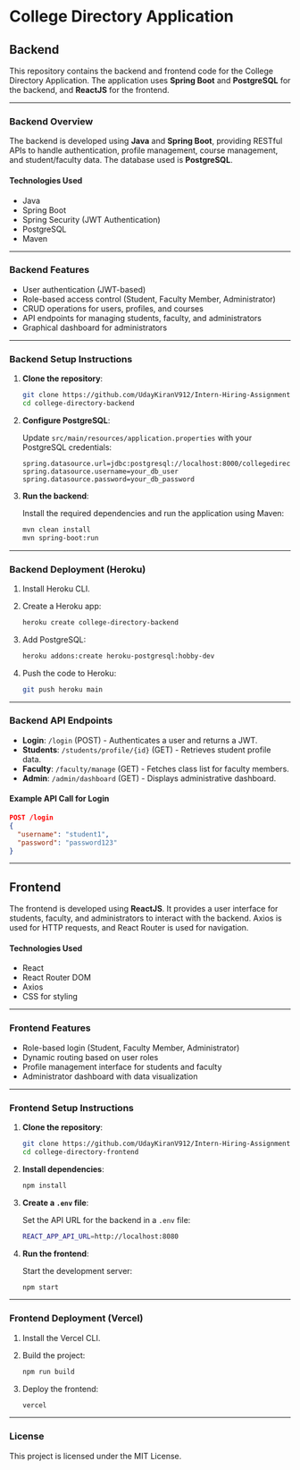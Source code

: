 
# College Directory Application

## Backend

This repository contains the backend and frontend code for the College Directory Application. The application uses **Spring Boot** and **PostgreSQL** for the backend, and **ReactJS** for the frontend.

---

### Backend Overview

The backend is developed using **Java** and **Spring Boot**, providing RESTful APIs to handle authentication, profile management, course management, and student/faculty data. The database used is **PostgreSQL**.

#### Technologies Used

- Java
- Spring Boot
- Spring Security (JWT Authentication)
- PostgreSQL
- Maven

---

### Backend Features

- User authentication (JWT-based)
- Role-based access control (Student, Faculty Member, Administrator)
- CRUD operations for users, profiles, and courses
- API endpoints for managing students, faculty, and administrators
- Graphical dashboard for administrators

---

### Backend Setup Instructions

1. **Clone the repository**:

    ```bash
    git clone https://github.com/UdayKiranV912/Intern-Hiring-Assignment---Leucine
    cd college-directory-backend
    ```

2. **Configure PostgreSQL**:

    Update `src/main/resources/application.properties` with your PostgreSQL credentials:

    ```properties
    spring.datasource.url=jdbc:postgresql://localhost:8000/collegedirectory
    spring.datasource.username=your_db_user
    spring.datasource.password=your_db_password
    ```

3. **Run the backend**:

    Install the required dependencies and run the application using Maven:

    ```bash
    mvn clean install
    mvn spring-boot:run
    ```

---

### Backend Deployment (Heroku)

1. Install Heroku CLI.

2. Create a Heroku app:

    ```bash
    heroku create college-directory-backend
    ```

3. Add PostgreSQL:

    ```bash
    heroku addons:create heroku-postgresql:hobby-dev
    ```

4. Push the code to Heroku:

    ```bash
    git push heroku main
    ```

---

### Backend API Endpoints

- **Login**: `/login` (POST) - Authenticates a user and returns a JWT.
- **Students**: `/students/profile/{id}` (GET) - Retrieves student profile data.
- **Faculty**: `/faculty/manage` (GET) - Fetches class list for faculty members.
- **Admin**: `/admin/dashboard` (GET) - Displays administrative dashboard.

#### Example API Call for Login

```json
POST /login
{
  "username": "student1",
  "password": "password123"
}
```

---

## Frontend

The frontend is developed using **ReactJS**. It provides a user interface for students, faculty, and administrators to interact with the backend. Axios is used for HTTP requests, and React Router is used for navigation.

#### Technologies Used

- React
- React Router DOM
- Axios
- CSS for styling

---

### Frontend Features

- Role-based login (Student, Faculty Member, Administrator)
- Dynamic routing based on user roles
- Profile management interface for students and faculty
- Administrator dashboard with data visualization

---

### Frontend Setup Instructions

1. **Clone the repository**:

    ```bash
    git clone https://github.com/UdayKiranV912/Intern-Hiring-Assignment---Leucine
    cd college-directory-frontend
    ```

2. **Install dependencies**:

    ```bash
    npm install
    ```

3. **Create a `.env` file**:

    Set the API URL for the backend in a `.env` file:

    ```bash
    REACT_APP_API_URL=http://localhost:8080
    ```

4. **Run the frontend**:

    Start the development server:

    ```bash
    npm start
    ```

---

### Frontend Deployment (Vercel)

1. Install the Vercel CLI.

2. Build the project:

    ```bash
    npm run build
    ```

3. Deploy the frontend:

    ```bash
    vercel
    ```

---

### License

This project is licensed under the MIT License.
